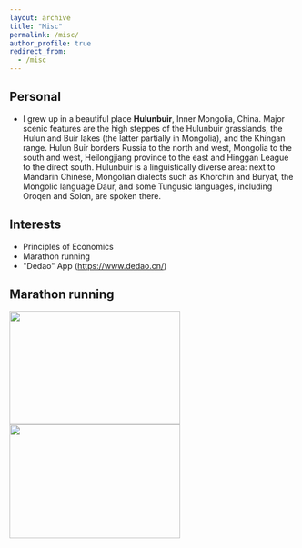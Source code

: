 ```yaml
---
layout: archive
title: "Misc"
permalink: /misc/
author_profile: true
redirect_from:
  - /misc
---
```




## Personal

* I grew up in a beautiful place **Hulunbuir**, Inner Mongolia, China. Major scenic features are the high steppes of the Hulunbuir grasslands, the Hulun and Buir lakes (the latter partially in Mongolia), and the Khingan range. Hulun Buir borders Russia to the north and west, Mongolia to the south and west, Heilongjiang province to the east and Hinggan League to the direct south. Hulunbuir is a linguistically diverse area: next to Mandarin Chinese, Mongolian dialects such as Khorchin and Buryat, the Mongolic language Daur, and some Tungusic languages, including Oroqen and Solon, are spoken there.


## Interests

* Principles of Economics
* Marathon running
* "Dedao" App (https://www.dedao.cn/)

## Marathon running

 <img src='/images/misc/mara1.JPG' width=300 height=200 />

 <img src='/images/misc/mara2.JPG' width=300 height=200 />
